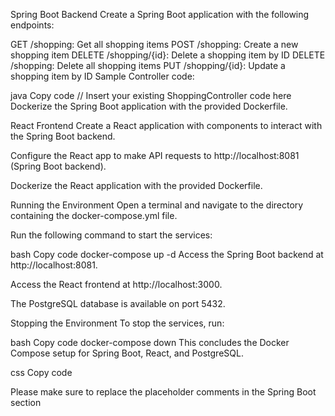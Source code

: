 Spring Boot Backend
Create a Spring Boot application with the following endpoints:

GET /shopping: Get all shopping items
POST /shopping: Create a new shopping item
DELETE /shopping/{id}: Delete a shopping item by ID
DELETE /shopping: Delete all shopping items
PUT /shopping/{id}: Update a shopping item by ID
Sample Controller code:

java
Copy code
// Insert your existing ShoppingController code here
Dockerize the Spring Boot application with the provided Dockerfile.

React Frontend
Create a React application with components to interact with the Spring Boot backend.

Configure the React app to make API requests to http://localhost:8081 (Spring Boot backend).

Dockerize the React application with the provided Dockerfile.

Running the Environment
Open a terminal and navigate to the directory containing the docker-compose.yml file.

Run the following command to start the services:

bash
Copy code
docker-compose up -d
Access the Spring Boot backend at http://localhost:8081.

Access the React frontend at http://localhost:3000.

The PostgreSQL database is available on port 5432.

Stopping the Environment
To stop the services, run:

bash
Copy code
docker-compose down
This concludes the Docker Compose setup for Spring Boot, React, and PostgreSQL.

css
Copy code

Please make sure to replace the placeholder comments in the Spring Boot section 
